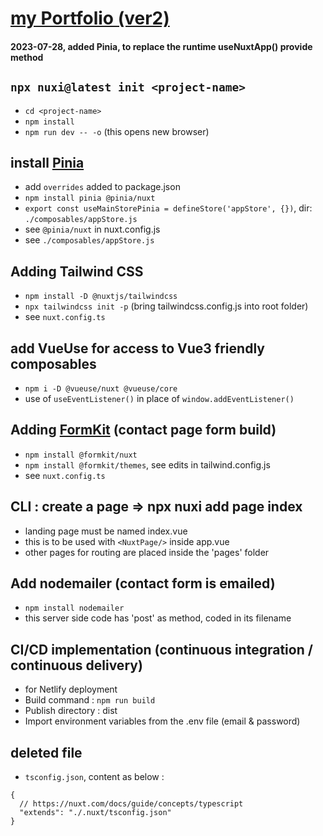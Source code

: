 # [my Portfolio (ver2)](https://portfolio-fidly.netlify.app/)

#### 2023-07-28, added Pinia, to replace the runtime useNuxtApp() provide method

## ```npx nuxi@latest init <project-name>```
- ```cd <project-name>```
- ```npm install```
- ```npm run dev -- -o``` (this opens new browser)

## install [Pinia](https://pinia.vuejs.org/ssr/nuxt.html)
- add ```overrides``` added to package.json
- ```npm install pinia @pinia/nuxt```
- ```export const useMainStorePinia = defineStore('appStore', {})```, dir: ```./composables/appStore.js``` 
- see ```@pinia/nuxt``` in nuxt.config.js
- see ```./composables/appStore.js```

## Adding Tailwind CSS 
- ```npm install -D @nuxtjs/tailwindcss```
- ```npx tailwindcss init -p``` (bring tailwindcss.config.js into root folder)
- see ```nuxt.config.ts```

<!-- ## Add ```<nuxt-img />``` directive
```npm install -D @nuxt/image@rc```
```npm uninstall -D @nuxt/image@rc```
- see edit > nuxt.config -->

## add VueUse for access to Vue3 friendly composables
- ```npm i -D @vueuse/nuxt @vueuse/core```
- use of ```useEventListener()``` in place of ```window.addEventListener()```

## Adding [FormKit](https://formkit.com/getting-started/installation) (contact page form build)
- ```npm install @formkit/nuxt```
- ```npm install @formkit/themes```, see edits in tailwind.config.js
- see ```nuxt.config.ts```


## CLI :  create a page => npx nuxi add page index
- landing page must be named index.vue
- this is to be used with ```<NuxtPage/>``` inside app.vue
- other pages for routing are placed inside the 'pages' folder


## Add nodemailer (contact form is emailed)
- ```npm install nodemailer```
- this server side code has 'post' as method, coded in its filename

## CI/CD implementation (continuous integration / continuous delivery)
- for Netlify deployment 
- Build command : ```npm run build```
- Publish directory : dist
- Import environment variables from the .env file (email & password)

## deleted file
- ```tsconfig.json```, content as below :
```
{
  // https://nuxt.com/docs/guide/concepts/typescript
  "extends": "./.nuxt/tsconfig.json"
}
```
